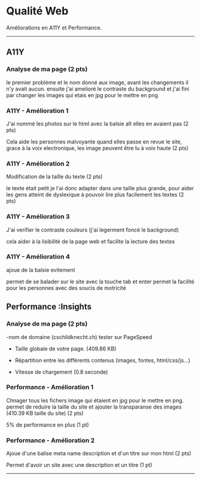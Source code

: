 # Qualité Web

Améliorations en A11Y et Performance.

---

## A11Y

### Analyse de ma page (2 pts)

le premier problème et le nom donné aux image, avant les changements il n'y avait aucun. ensuite j'ai amelioré le contraste du background et j'ai fini par changer les images qui etais en jpg pour le mettre en png

### A11Y - Amélioration 1

J'ai nommé les photos sur le html avec la balsie alt elles en avaient pas (2 pts)

Cela aide les personnes malvoyante quand elles passe en revue le site, grace à la voix electronique, les image peuvent être lu à voix haute (2 pts)

### A11Y - Amélioration 2

Modification de la taille du texte (2 pts)

le texte était petit je l'ai donc adapter dans une taille plus grande, pour aider les gens atteint de dyslexique à pouvoir lire plus facilement les textes  (2 pts)

### A11Y - Amélioration 3

J'ai verifier le contraste couleurs (j'ai legerment foncé le background)

cela aider à la lisibilité de la page web et facilite la lecture des textes

### A11Y - Amélioration 4

ajoue de la balsie evitement 

permet de se balader sur le site avec la touche tab et enter 
permet la facilité pour les personnes avec des soucis de motricité

## Performance :Insights

### Analyse de ma page (2 pts) 

-nom de domaine (cschildknecht.ch) tester sur PageSpeed 

- Taille globale de votre page. (409.86 KB)

- Répartition entre les différents contenus (images, fontes, html/css/js...)

- Vitesse de chargement (0.8 seconde)

### Performance - Amélioration 1

Chnager tous les fichers image qui étaient en jpg pour le mettre en png. permet de reduire la taille du site et ajouter la transparanse des images (410.39 KB taille du site) (2 pts)

5% de performance en plus  (1 pt)

### Performance - Amélioration 2

Ajoue d'une balise meta name description et d'un titre sur mon html (2 pts)

Permet d'avoir un site avec une description et un titre (1 pt)


---
